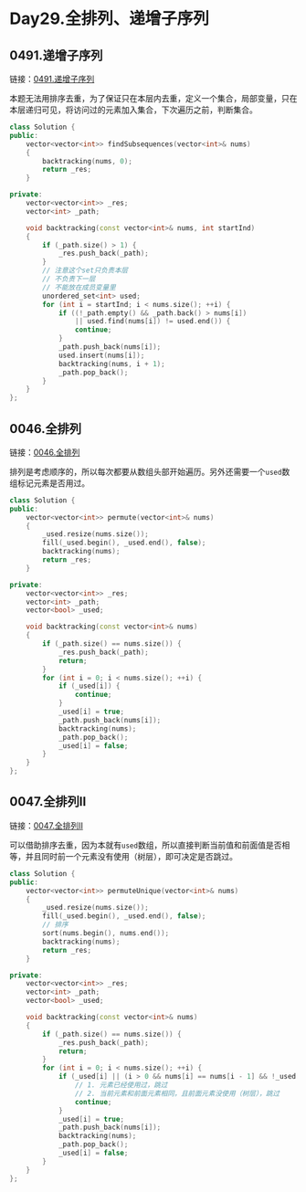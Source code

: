 # Day29.全排列、递增子序列

## 0491.递增子序列

链接：[0491.递增子序列](https://leetcode.cn/problems/increasing-subsequences/)

本题无法用排序去重，为了保证只在本层内去重，定义一个集合，局部变量，只在本层递归可见，将访问过的元素加入集合，下次遍历之前，判断集合。

```c++
class Solution {
public:
    vector<vector<int>> findSubsequences(vector<int>& nums)
    {
        backtracking(nums, 0);
        return _res;
    }

private:
    vector<vector<int>> _res;
    vector<int> _path;

    void backtracking(const vector<int>& nums, int startInd)
    {
        if (_path.size() > 1) {
            _res.push_back(_path);
        }
        // 注意这个set只负责本层
        // 不负责下一层
        // 不能放在成员变量里
        unordered_set<int> used;
        for (int i = startInd; i < nums.size(); ++i) {
            if ((!_path.empty() && _path.back() > nums[i])
                || used.find(nums[i]) != used.end()) {
                continue;
            }
            _path.push_back(nums[i]);
            used.insert(nums[i]);
            backtracking(nums, i + 1);
            _path.pop_back();
        }
    }
};

```


## 0046.全排列

链接：[0046.全排列](https://leetcode.cn/problems/permutations/)

排列是考虑顺序的，所以每次都要从数组头部开始遍历。另外还需要一个`used`数组标记元素是否用过。

```c++
class Solution {
public:
    vector<vector<int>> permute(vector<int>& nums)
    {
        _used.resize(nums.size());
        fill(_used.begin(), _used.end(), false);
        backtracking(nums);
        return _res;
    }

private:
    vector<vector<int>> _res;
    vector<int> _path;
    vector<bool> _used;

    void backtracking(const vector<int>& nums)
    {
        if (_path.size() == nums.size()) {
            _res.push_back(_path);
            return;
        }
        for (int i = 0; i < nums.size(); ++i) {
            if (_used[i]) {
                continue;
            }
            _used[i] = true;
            _path.push_back(nums[i]);
            backtracking(nums);
            _path.pop_back();
            _used[i] = false;
        }
    }
};

```


## 0047.全排列II

链接：[0047.全排列II](https://leetcode.cn/problems/permutations-ii/)

可以借助排序去重，因为本就有`used`数组，所以直接判断当前值和前面值是否相等，并且同时前一个元素没有使用（树层），即可决定是否跳过。

```c++
class Solution {
public:
    vector<vector<int>> permuteUnique(vector<int>& nums)
    {
        _used.resize(nums.size());
        fill(_used.begin(), _used.end(), false);
        // 排序
        sort(nums.begin(), nums.end());
        backtracking(nums);
        return _res;
    }

private:
    vector<vector<int>> _res;
    vector<int> _path;
    vector<bool> _used;

    void backtracking(const vector<int>& nums)
    {
        if (_path.size() == nums.size()) {
            _res.push_back(_path);
            return;
        }
        for (int i = 0; i < nums.size(); ++i) {
            if (_used[i] || (i > 0 && nums[i] == nums[i - 1] && !_used[i - 1])) {
                // 1. 元素已经使用过，跳过
                // 2. 当前元素和前面元素相同，且前面元素没使用（树层），跳过
                continue;
            }
            _used[i] = true;
            _path.push_back(nums[i]);
            backtracking(nums);
            _path.pop_back();
            _used[i] = false;
        }
    }
};

```


